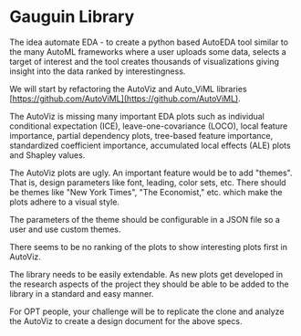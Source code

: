 # Gauguin Library

The idea automate EDA - to create a python based AutoEDA tool similar to the many AutoML frameworks where a user uploads some data, selects a target of interest
and the tool creates thousands of visualizations giving insight into the data ranked by interestingness.

We will start by refactoring the AutoViz and Auto_ViML libraries [https://github.com/AutoViML](https://github.com/AutoViML).

The AutoViz is missing many important EDA plots such as individual conditional expectation (ICE), leave-one-covariance (LOCO), local feature importance, partial dependency plots, tree-based feature importance, standardized coefficient importance, accumulated local effects (ALE) plots and Shapley values.

The AutoViz plots are ugly. An important feature would be to add "themes". That is, design parameters like font, leading, color sets, etc.  There should be themes like "New York Times", "The Economist," etc. which make the plots adhere to a visual style.

The parameters of the theme should be configurable in a JSON file so a user and use custom themes.  

There seems to be no ranking of the plots to show interesting plots first in AutoViz.   

The library needs to be easily extendable.  As new plots get developed in the research aspects of the project they should be able to be added to the library in a standard and easy manner.   

For OPT people, your challenge will be to replicate the clone and analyze the AutoViz to create a design document for the above specs.


